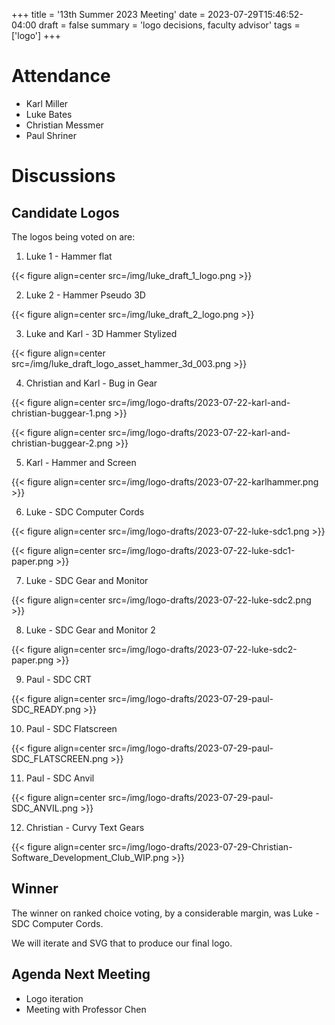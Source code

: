 +++
title = '13th Summer 2023 Meeting'
date = 2023-07-29T15:46:52-04:00
draft = false
summary = 'logo decisions, faculty advisor'
tags = ['logo']
+++

# Attendance

- Karl Miller
- Luke Bates
- Christian Messmer
- Paul Shriner

# Discussions

## Candidate Logos

The logos being voted on are:

1. Luke 1 - Hammer flat

{{< figure align=center src=/img/luke_draft_1_logo.png >}}

2. Luke 2 - Hammer Pseudo 3D

{{< figure align=center src=/img/luke_draft_2_logo.png >}}

3. Luke and Karl - 3D Hammer Stylized

{{< figure align=center src=/img/luke_draft_logo_asset_hammer_3d_003.png >}}

4. Christian and Karl - Bug in Gear

{{< figure align=center src=/img/logo-drafts/2023-07-22-karl-and-christian-buggear-1.png >}}

{{< figure align=center src=/img/logo-drafts/2023-07-22-karl-and-christian-buggear-2.png >}}

5. Karl - Hammer and Screen

{{< figure align=center src=/img/logo-drafts/2023-07-22-karlhammer.png >}}

6. Luke - SDC Computer Cords

{{< figure align=center src=/img/logo-drafts/2023-07-22-luke-sdc1.png >}}

{{< figure align=center src=/img/logo-drafts/2023-07-22-luke-sdc1-paper.png >}}

7. Luke - SDC Gear and Monitor

{{< figure align=center src=/img/logo-drafts/2023-07-22-luke-sdc2.png >}}

8. Luke - SDC Gear and Monitor 2

{{< figure align=center src=/img/logo-drafts/2023-07-22-luke-sdc2-paper.png >}}

9. Paul - SDC CRT

{{< figure align=center src=/img/logo-drafts/2023-07-29-paul-SDC_READY.png >}}

10. Paul - SDC Flatscreen

{{< figure align=center src=/img/logo-drafts/2023-07-29-paul-SDC_FLATSCREEN.png >}}

11.  Paul - SDC Anvil

{{< figure align=center src=/img/logo-drafts/2023-07-29-paul-SDC_ANVIL.png >}}

12. Christian - Curvy Text Gears

{{< figure align=center src=/img/logo-drafts/2023-07-29-Christian-Software_Development_Club_WIP.png >}}

## Winner

The winner on ranked choice voting, by a considerable margin, was Luke - SDC Computer Cords.

We will iterate and SVG that to produce our final logo.

## Agenda Next Meeting

- Logo iteration
- Meeting with Professor Chen
